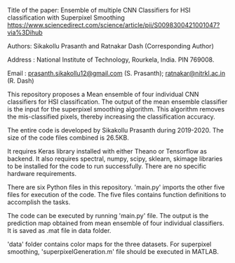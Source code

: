Title of the paper: Ensemble of multiple CNN Classifiers for HSI classification with Superpixel Smoothing
https://www.sciencedirect.com/science/article/pii/S0098300421001047?via%3Dihub

Authors: Sikakollu Prasanth and Ratnakar Dash (Corresponding Author)

Address : National Institute of Technology, Rourkela, India. PIN 769008.

Email : prasanth.sikakollu12@gmail.com (S. Prasanth); ratnakar@nitrkl.ac.in (R. Dash)

This repository proposes a Mean ensemble of four individual CNN classifiers for HSI classification. The output of the mean ensemble classifier is the input for the superpixel smoothing algorithm. This algorithm removes the mis-classified pixels, thereby increasing the classification accuracy.

The entire code is developed by Sikakollu Prasanth during 2019-2020. The size of the code files combined is 26.5KB. 

It requires Keras library installed with either Theano or Tensorflow as backend. It also requires spectral, numpy, scipy, sklearn, skimage libraries to be installed for the code to run successfully. There are no specific hardware requirements.

There are six Python files in this repository. 'main.py' imports the other five files for execution of the code. The five files contains function definitions to accomplish the tasks.

The code can be executed by running 'main.py' file. The output is the prediction map obtained from mean ensemble of four individual classifiers. It is saved as .mat file in data folder.

'data' folder contains color maps for the three datasets. For superpixel smoothing, 'superpixelGeneration.m' file should be executed in MATLAB.
